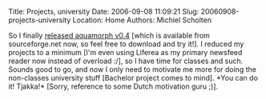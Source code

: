 Title: Projects, university
Date: 2006-09-08 11:09:21
Slug: 20060908-projects-university
Location: Home
Authors: Michiel Scholten

<p>So I finally <a href="http://aquariusoft.org/~mbscholt/index.php?rantid=459">released aquamorph v0.4</a> [which is available from sourceforge.net now, so feel free to download and try it!]. I reduced my projects to a minimum [I'm even using Liferea as my primary newsfeed reader now instead of overload :/], so I have time for classes and such. Sounds good to go, and now I only need to motivate me more for doing the non-classes university stuff [Bachelor project comes to mind]. *You can do it! Tjakka!* [Sorry, reference to some Dutch motivation guru ;)].</p>